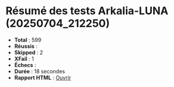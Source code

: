 # Résumé des tests Arkalia-LUNA (20250704_212250)

- **Total** : 599
- **Réussis** : 
- **Skipped** : 2
- **XFail** : 1
- **Échecs** : 
- **Durée** : 18 secondes
- **Rapport HTML** : [Ouvrir](file:///Volumes/T7/devstation/cursor/arkalia-luna-pro/htmlcov/index.html)

